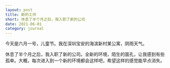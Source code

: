 ```yaml
---
layout: post
title: 新的工作
short: 休息了半个月之后，我入职了新的公司
date: 2021-06-01
category: journal
---
```


今天是六月一号，儿童节。我在深圳宝安的海滨新村某公寓，阴雨天气。

休息了半个月之后，我入职了新的公司。全新的环境，陌生的面孔，让我感到有些孤单。大概，每次进入到一个新的环境都会这样吧，希望这样的感觉能早点消失。
